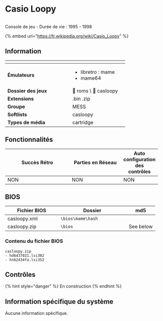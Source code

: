 # Casio Loopy

<div align="left">

<figure><picture><source srcset="https://raw.githubusercontent.com/fabricecaruso/es-theme-carbon/5e8d8070cabfa15865e3d2a2b873bb55ec1e1768/art/logos/loopy.svg" media="(prefers-color-scheme: dark)"><img src="https://files.gitbook.com/v0/b/gitbook-x-prod.appspot.com/o/spaces%2FexdzL60ZuqPLldz2AYta%2Fuploads%2F75QXi63FqDAAjUDOVmKG%2Floopy.png?alt=media&#x26;token=887bfc7c-354b-4052-81bb-16589d731676" alt=""></picture><figcaption></figcaption></figure>

</div>

Console de jeu - Durée de vie : 1995 - 1998

{% embed url="https://fr.wikipedia.org/wiki/Casio_Loopy" %}

## Information

<table data-header-hidden><thead><tr><th width="198"></th><th></th><th data-hidden></th></tr></thead><tbody><tr><td><strong>Émulateurs</strong></td><td><ul><li>libretro : mame</li><li>mame64</li></ul></td><td></td></tr><tr><td><strong>Dossier des jeux</strong></td><td><span data-gb-custom-inline data-tag="emoji" data-code="1f4c1">📁</span> roms \ <span data-gb-custom-inline data-tag="emoji" data-code="1f4c2">📂</span> casloopy</td><td></td></tr><tr><td><strong>Extensions</strong></td><td>.bin .zip</td><td></td></tr><tr><td><strong>Groupe</strong></td><td>MESS</td><td></td></tr><tr><td><strong>Softlists</strong></td><td>casloopy</td><td></td></tr><tr><td><strong>Types de média</strong></td><td>cartridge</td><td></td></tr></tbody></table>

## Fonctionnalités

<table><thead><tr><th width="245">Succès Rétro</th><th width="188">Parties en Réseau</th><th>Auto configuration des contrôles</th></tr></thead><tbody><tr><td>NON</td><td>NON</td><td>NON</td></tr></tbody></table>

## BIOS

<table><thead><tr><th width="159">Fichier BIOS</th><th width="209.03610108303252">Dossier</th><th>md5</th></tr></thead><tbody><tr><td>casloopy.xml</td><td><code>\bios\mame\hash</code></td><td></td></tr><tr><td>casloopy.zip</td><td><code>\bios</code></td><td>See below</td></tr></tbody></table>

### Contenu du fichier BIOS

```
casloopy.zip
- hd6437021.lsi302
- hn62434fa.lsi352
```

## Contrôles

{% hint style="danger" %}
En construction
{% endhint %}

## Information spécifique du système

Aucune information spécifique.

